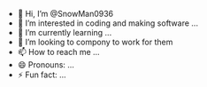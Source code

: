 - 👋 Hi, I’m @SnowMan0936
- 👀 I’m interested in  coding and making software ...
- 🌱 I’m currently learning ...
- 💞️ I’m looking to compony to work for them 
- 📫 How to reach me ...
- 😄 Pronouns: ...
- ⚡ Fun fact: ...

<!---
SnowMan0936/SnowMan0936 is a ✨ special ✨ repository because its `README.md` (this file) appears on your GitHub profile.
You can click the Preview link to take a look at your changes.
--->
